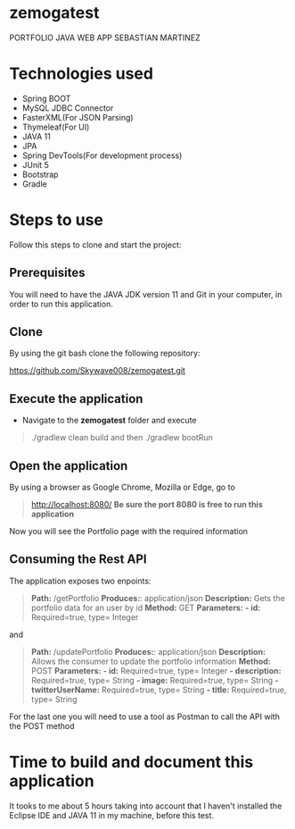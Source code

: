 # zemogatest
PORTFOLIO JAVA WEB APP SEBASTIAN MARTINEZ

# Technologies used

- Spring BOOT
- MySQL JDBC Connector
- FasterXML(For JSON Parsing)
- Thymeleaf(For UI)
- JAVA 11
- JPA
- Spring DevTools(For development process)
- JUnit 5
- Bootstrap 
- Gradle

# Steps to use

Follow this steps to clone and start the project:

## Prerequisites

You will need to have the JAVA JDK version 11 and Git in your computer, in order to run this application.

## Clone

By using the git bash clone the following repository:

https://github.com/Skywave008/zemogatest.git

## Execute the application

- Navigate to the **zemogatest** folder and execute
> ./gradlew clean build 
> and then 
> ./gradlew bootRun

## Open the application

By using a browser as Google Chrome, Mozilla or Edge, go to 
> [http://localhost:8080/](http://localhost:8080/)
**Be sure the port 8080 is free to run this application**

Now you will see the Portfolio page with the required information

## Consuming the Rest API

The application exposes two enpoints:

>**Path:** /getPortfolio
>**Produces:**: application/json
>**Description:** Gets the portfolio data for an user by id
>**Method:** GET
>**Parameters:**
>**- id:** Required=true, type= Integer

and
>**Path:** /updatePortfolio
>**Produces:**: application/json
>**Description:** Allows the consumer to update the portfolio information
>**Method:** POST
>**Parameters:**
>**- id:** Required=true, type= Integer
>**- description:** Required=true, type= String
>**- image:** Required=true, type= String
>**- twitterUserName:** Required=true, type= String
>**- title:** Required=true, type= String

For the last one you will need to use a tool as Postman to call the API with the POST method

# Time to build and document this application

It tooks to me about 5 hours taking into account that I haven't installed the Eclipse IDE and JAVA 11 in my machine, before this test.